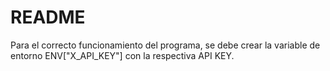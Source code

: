 # README

Para el correcto funcionamiento del programa, se debe crear la variable de entorno ENV["X_API_KEY"] con la respectiva API KEY.
